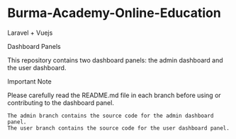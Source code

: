 # Burma-Academy-Online-Education
Laravel + Vuejs


Dashboard Panels

This repository contains two dashboard panels: the admin dashboard and the user dashboard.

Important Note

Please carefully read the README.md file in each branch before using or contributing to the dashboard panel.

    The admin branch contains the source code for the admin dashboard panel.
    The user branch contains the source code for the user dashboard panel.
